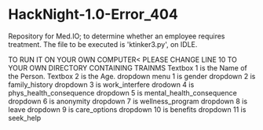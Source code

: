 # HackNight-1.0-Error_404
Repository for Med.IO; to determine whether an employee requires treatment.  The file to be executed is 'ktinker3.py', on IDLE.

TO RUN IT ON YOUR OWN COMPUTER< PLEASE CHANGE LINE 10 TO YOUR OWN DIRECTORY CONTAINING TRAINMS
Textbox 1 is the Name of the Person.
Textbox 2 is the Age.
dropdown menu 1 is gender
dropdown 2 is family_history
dropdown 3 is work_interfere
drodown 4 is phys_health_consequence
dropdown 5 is mental_health_consequence
dropdown 6 is anonymity
dropdown 7 is wellness_program
dropdown 8 is leave
dropdown 9 is care_options
dropdown 10 is benefits
dropdown 11 is seek_help
